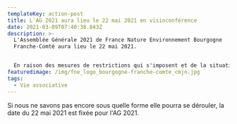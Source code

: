```yaml
---
templateKey: action-post
title: L'AG 2021 aura lieu le 22 mai 2021 en visioconférence
date: 2021-03-09T07:40:38.843Z
description: >-
  L'Assemblée Générale 2021 de France Nature Environnement Bourgogne
  Franche-Comté aura lieu le 22 mai 2021. 


  En raison des mesures de restrictions qui s'imposent et de la situation sanitaire, celle-ci se déroulera en distanciel, en visioconférence.
featuredimage: /img/fne_logo_bourgogne-franche-comte_cmjn.jpg
tags:
  - Vie associative
---
```

Si nous ne savons pas encore sous quelle forme elle pourra se dérouler, la date du 22 mai 2021 est fixée pour l'AG 2021.